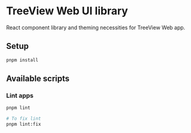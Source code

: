 # TreeView Web UI library

React component library and theming necessities for TreeView Web app.

## Setup

```bash
pnpm install
```

## Available scripts

### Lint apps

```bash
pnpm lint

# To fix lint
pnpm lint:fix
```
